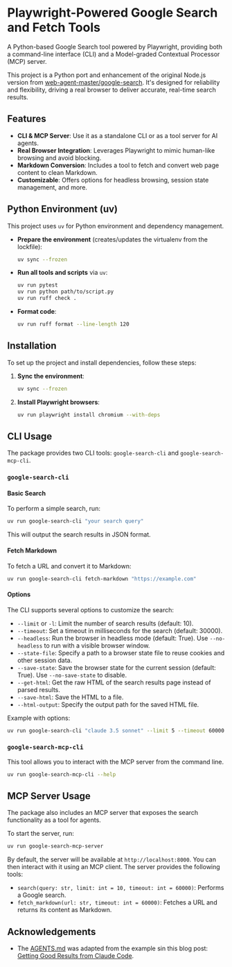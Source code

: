 # Playwright-Powered Google Search and Fetch Tools

A Python-based Google Search tool powered by Playwright, providing both a command-line interface (CLI) and a Model-graded Contextual Processor (MCP) server.

This project is a Python port and enhancement of the original Node.js version from [web-agent-master/google-search](https://github.com/web-agent-master/google-search). It's designed for reliability and flexibility, driving a real browser to deliver accurate, real-time search results.

## Features

- **CLI & MCP Server**: Use it as a standalone CLI or as a tool server for AI agents.
- **Real Browser Integration**: Leverages Playwright to mimic human-like browsing and avoid blocking.
- **Markdown Conversion**: Includes a tool to fetch and convert web page content to clean Markdown.
- **Customizable**: Offers options for headless browsing, session state management, and more.

## Python Environment (uv)

This project uses `uv` for Python environment and dependency management.

- **Prepare the environment** (creates/updates the virtualenv from the lockfile):
  ```bash
  uv sync --frozen
  ```

- **Run all tools and scripts** via `uv`:
  ```bash
  uv run pytest
  uv run python path/to/script.py
  uv run ruff check .
  ```

- **Format code**:
  ```bash
  uv run ruff format --line-length 120
  ```

## Installation

To set up the project and install dependencies, follow these steps:

1.  **Sync the environment**:
    ```bash
    uv sync --frozen
    ```
2.  **Install Playwright browsers**:
    ```bash
    uv run playwright install chromium --with-deps
    ```

## CLI Usage

The package provides two CLI tools: `google-search-cli` and `google-search-mcp-cli`.

### `google-search-cli`

#### Basic Search

To perform a simple search, run:

```bash
uv run google-search-cli "your search query"
```

This will output the search results in JSON format.

#### Fetch Markdown

To fetch a URL and convert it to Markdown:

```bash
uv run google-search-cli fetch-markdown "https://example.com"
```

#### Options

The CLI supports several options to customize the search:

- `--limit` or `-l`: Limit the number of search results (default: 10).
- `--timeout`: Set a timeout in milliseconds for the search (default: 30000).
- `--headless`: Run the browser in headless mode (default: True). Use `--no-headless` to run with a visible browser window.
- `--state-file`: Specify a path to a browser state file to reuse cookies and other session data.
- `--save-state`: Save the browser state for the current session (default: True). Use `--no-save-state` to disable.
- `--get-html`: Get the raw HTML of the search results page instead of parsed results.
- `--save-html`: Save the HTML to a file.
- `--html-output`: Specify the output path for the saved HTML file.

Example with options:

```bash
uv run google-search-cli "claude 3.5 sonnet" --limit 5 --timeout 60000
```

### `google-search-mcp-cli`

This tool allows you to interact with the MCP server from the command line.

```bash
uv run google-search-mcp-cli --help
```

## MCP Server Usage

The package also includes an MCP server that exposes the search functionality as a tool for agents.

To start the server, run:

```bash
uv run google-search-mcp-server
```

By default, the server will be available at `http://localhost:8000`. You can then interact with it using an MCP client. The server provides the following tools:

- `search(query: str, limit: int = 10, timeout: int = 60000)`: Performs a Google search.
- `fetch_markdown(url: str, timeout: int = 60000)`: Fetches a URL and returns its content as Markdown.

## Acknowledgements

- The [AGENTS.md](./AGENTS.md) was adapted from the example sin this blog post: [Getting Good Results from Claude Code](https://www.dzombak.com/blog/2025/08/getting-good-results-from-claude-code/).
